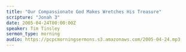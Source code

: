 ```yaml
---
title: "Our Compassionate God Makes Wretches His Treasure"
scripture: "Jonah 3"
date: 2005-04-24T00:00:00Z
speaker: Tim Tinsley
sermon_type: morning
audio: https://pcpcmorningsermons.s3.amazonaws.com/2005-04-24.mp3 
---
```




